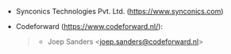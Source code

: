 - Synconics Technologies Pvt. Ltd. (https://www.synconics.com)

- Codeforward (https://www.codeforward.nl/):
  > - Joep Sanders \<<joep.sanders@codeforward.nl>\>
